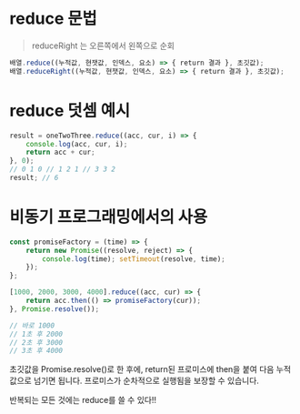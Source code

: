 
# reduce 문법
> reduceRight 는 오른쪽에서 왼쪽으로 순회
```js
배열.reduce((누적값, 현잿값, 인덱스, 요소) => { return 결과 }, 초깃값);
배열.reduceRight((누적값, 현잿값, 인덱스, 요소) => { return 결과 }, 초깃값);
```

# reduce 덧셈 예시
```js
result = oneTwoThree.reduce((acc, cur, i) => { 
	console.log(acc, cur, i); 
	return acc + cur; 
}, 0); 
// 0 1 0 // 1 2 1 // 3 3 2 
result; // 6
```


# 비동기 프로그래밍에서의 사용
```js
const promiseFactory = (time) => { 
	return new Promise((resolve, reject) => { 
		console.log(time); setTimeout(resolve, time); 
	}); 
}; 

[1000, 2000, 3000, 4000].reduce((acc, cur) => { 
	return acc.then(() => promiseFactory(cur)); 
}, Promise.resolve()); 

// 바로 1000 
// 1초 후 2000 
// 2초 후 3000 
// 3초 후 4000
```

초깃값을 Promise.resolve()로 한 후에, return된 프로미스에 then을 붙여 다음 누적값으로 넘기면 됩니다. 프로미스가 순차적으로 실행됨을 보장할 수 있습니다.

반복되는 모든 것에는 reduce를 쓸 수 있다!!